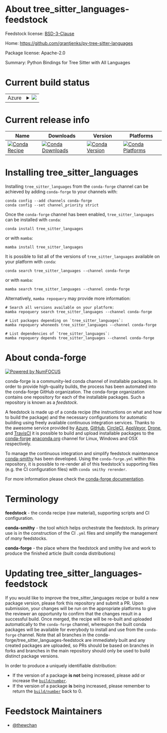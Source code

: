About tree_sitter_languages-feedstock
=====================================

Feedstock license: [BSD-3-Clause](https://github.com/conda-forge/tree_sitter_languages-feedstock/blob/main/LICENSE.txt)

Home: https://github.com/grantjenks/py-tree-sitter-languages

Package license: Apache-2.0

Summary: Python Bindings for Tree Sitter with All Languages

Current build status
====================


<table>
    
  <tr>
    <td>Azure</td>
    <td>
      <details>
        <summary>
          <a href="https://dev.azure.com/conda-forge/feedstock-builds/_build/latest?definitionId=18101&branchName=main">
            <img src="https://dev.azure.com/conda-forge/feedstock-builds/_apis/build/status/tree_sitter_languages-feedstock?branchName=main">
          </a>
        </summary>
        <table>
          <thead><tr><th>Variant</th><th>Status</th></tr></thead>
          <tbody><tr>
              <td>linux_64_python3.10.____cpython</td>
              <td>
                <a href="https://dev.azure.com/conda-forge/feedstock-builds/_build/latest?definitionId=18101&branchName=main">
                  <img src="https://dev.azure.com/conda-forge/feedstock-builds/_apis/build/status/tree_sitter_languages-feedstock?branchName=main&jobName=linux&configuration=linux%20linux_64_python3.10.____cpython" alt="variant">
                </a>
              </td>
            </tr><tr>
              <td>linux_64_python3.11.____cpython</td>
              <td>
                <a href="https://dev.azure.com/conda-forge/feedstock-builds/_build/latest?definitionId=18101&branchName=main">
                  <img src="https://dev.azure.com/conda-forge/feedstock-builds/_apis/build/status/tree_sitter_languages-feedstock?branchName=main&jobName=linux&configuration=linux%20linux_64_python3.11.____cpython" alt="variant">
                </a>
              </td>
            </tr><tr>
              <td>linux_64_python3.12.____cpython</td>
              <td>
                <a href="https://dev.azure.com/conda-forge/feedstock-builds/_build/latest?definitionId=18101&branchName=main">
                  <img src="https://dev.azure.com/conda-forge/feedstock-builds/_apis/build/status/tree_sitter_languages-feedstock?branchName=main&jobName=linux&configuration=linux%20linux_64_python3.12.____cpython" alt="variant">
                </a>
              </td>
            </tr><tr>
              <td>linux_64_python3.9.____cpython</td>
              <td>
                <a href="https://dev.azure.com/conda-forge/feedstock-builds/_build/latest?definitionId=18101&branchName=main">
                  <img src="https://dev.azure.com/conda-forge/feedstock-builds/_apis/build/status/tree_sitter_languages-feedstock?branchName=main&jobName=linux&configuration=linux%20linux_64_python3.9.____cpython" alt="variant">
                </a>
              </td>
            </tr><tr>
              <td>osx_64_python3.10.____cpython</td>
              <td>
                <a href="https://dev.azure.com/conda-forge/feedstock-builds/_build/latest?definitionId=18101&branchName=main">
                  <img src="https://dev.azure.com/conda-forge/feedstock-builds/_apis/build/status/tree_sitter_languages-feedstock?branchName=main&jobName=osx&configuration=osx%20osx_64_python3.10.____cpython" alt="variant">
                </a>
              </td>
            </tr><tr>
              <td>osx_64_python3.11.____cpython</td>
              <td>
                <a href="https://dev.azure.com/conda-forge/feedstock-builds/_build/latest?definitionId=18101&branchName=main">
                  <img src="https://dev.azure.com/conda-forge/feedstock-builds/_apis/build/status/tree_sitter_languages-feedstock?branchName=main&jobName=osx&configuration=osx%20osx_64_python3.11.____cpython" alt="variant">
                </a>
              </td>
            </tr><tr>
              <td>osx_64_python3.12.____cpython</td>
              <td>
                <a href="https://dev.azure.com/conda-forge/feedstock-builds/_build/latest?definitionId=18101&branchName=main">
                  <img src="https://dev.azure.com/conda-forge/feedstock-builds/_apis/build/status/tree_sitter_languages-feedstock?branchName=main&jobName=osx&configuration=osx%20osx_64_python3.12.____cpython" alt="variant">
                </a>
              </td>
            </tr><tr>
              <td>osx_64_python3.9.____cpython</td>
              <td>
                <a href="https://dev.azure.com/conda-forge/feedstock-builds/_build/latest?definitionId=18101&branchName=main">
                  <img src="https://dev.azure.com/conda-forge/feedstock-builds/_apis/build/status/tree_sitter_languages-feedstock?branchName=main&jobName=osx&configuration=osx%20osx_64_python3.9.____cpython" alt="variant">
                </a>
              </td>
            </tr><tr>
              <td>osx_arm64_python3.10.____cpython</td>
              <td>
                <a href="https://dev.azure.com/conda-forge/feedstock-builds/_build/latest?definitionId=18101&branchName=main">
                  <img src="https://dev.azure.com/conda-forge/feedstock-builds/_apis/build/status/tree_sitter_languages-feedstock?branchName=main&jobName=osx&configuration=osx%20osx_arm64_python3.10.____cpython" alt="variant">
                </a>
              </td>
            </tr><tr>
              <td>osx_arm64_python3.11.____cpython</td>
              <td>
                <a href="https://dev.azure.com/conda-forge/feedstock-builds/_build/latest?definitionId=18101&branchName=main">
                  <img src="https://dev.azure.com/conda-forge/feedstock-builds/_apis/build/status/tree_sitter_languages-feedstock?branchName=main&jobName=osx&configuration=osx%20osx_arm64_python3.11.____cpython" alt="variant">
                </a>
              </td>
            </tr><tr>
              <td>osx_arm64_python3.12.____cpython</td>
              <td>
                <a href="https://dev.azure.com/conda-forge/feedstock-builds/_build/latest?definitionId=18101&branchName=main">
                  <img src="https://dev.azure.com/conda-forge/feedstock-builds/_apis/build/status/tree_sitter_languages-feedstock?branchName=main&jobName=osx&configuration=osx%20osx_arm64_python3.12.____cpython" alt="variant">
                </a>
              </td>
            </tr><tr>
              <td>osx_arm64_python3.9.____cpython</td>
              <td>
                <a href="https://dev.azure.com/conda-forge/feedstock-builds/_build/latest?definitionId=18101&branchName=main">
                  <img src="https://dev.azure.com/conda-forge/feedstock-builds/_apis/build/status/tree_sitter_languages-feedstock?branchName=main&jobName=osx&configuration=osx%20osx_arm64_python3.9.____cpython" alt="variant">
                </a>
              </td>
            </tr><tr>
              <td>win_64_python3.10.____cpython</td>
              <td>
                <a href="https://dev.azure.com/conda-forge/feedstock-builds/_build/latest?definitionId=18101&branchName=main">
                  <img src="https://dev.azure.com/conda-forge/feedstock-builds/_apis/build/status/tree_sitter_languages-feedstock?branchName=main&jobName=win&configuration=win%20win_64_python3.10.____cpython" alt="variant">
                </a>
              </td>
            </tr><tr>
              <td>win_64_python3.11.____cpython</td>
              <td>
                <a href="https://dev.azure.com/conda-forge/feedstock-builds/_build/latest?definitionId=18101&branchName=main">
                  <img src="https://dev.azure.com/conda-forge/feedstock-builds/_apis/build/status/tree_sitter_languages-feedstock?branchName=main&jobName=win&configuration=win%20win_64_python3.11.____cpython" alt="variant">
                </a>
              </td>
            </tr><tr>
              <td>win_64_python3.12.____cpython</td>
              <td>
                <a href="https://dev.azure.com/conda-forge/feedstock-builds/_build/latest?definitionId=18101&branchName=main">
                  <img src="https://dev.azure.com/conda-forge/feedstock-builds/_apis/build/status/tree_sitter_languages-feedstock?branchName=main&jobName=win&configuration=win%20win_64_python3.12.____cpython" alt="variant">
                </a>
              </td>
            </tr><tr>
              <td>win_64_python3.9.____cpython</td>
              <td>
                <a href="https://dev.azure.com/conda-forge/feedstock-builds/_build/latest?definitionId=18101&branchName=main">
                  <img src="https://dev.azure.com/conda-forge/feedstock-builds/_apis/build/status/tree_sitter_languages-feedstock?branchName=main&jobName=win&configuration=win%20win_64_python3.9.____cpython" alt="variant">
                </a>
              </td>
            </tr>
          </tbody>
        </table>
      </details>
    </td>
  </tr>
</table>

Current release info
====================

| Name | Downloads | Version | Platforms |
| --- | --- | --- | --- |
| [![Conda Recipe](https://img.shields.io/badge/recipe-tree_sitter_languages-green.svg)](https://anaconda.org/conda-forge/tree_sitter_languages) | [![Conda Downloads](https://img.shields.io/conda/dn/conda-forge/tree_sitter_languages.svg)](https://anaconda.org/conda-forge/tree_sitter_languages) | [![Conda Version](https://img.shields.io/conda/vn/conda-forge/tree_sitter_languages.svg)](https://anaconda.org/conda-forge/tree_sitter_languages) | [![Conda Platforms](https://img.shields.io/conda/pn/conda-forge/tree_sitter_languages.svg)](https://anaconda.org/conda-forge/tree_sitter_languages) |

Installing tree_sitter_languages
================================

Installing `tree_sitter_languages` from the `conda-forge` channel can be achieved by adding `conda-forge` to your channels with:

```
conda config --add channels conda-forge
conda config --set channel_priority strict
```

Once the `conda-forge` channel has been enabled, `tree_sitter_languages` can be installed with `conda`:

```
conda install tree_sitter_languages
```

or with `mamba`:

```
mamba install tree_sitter_languages
```

It is possible to list all of the versions of `tree_sitter_languages` available on your platform with `conda`:

```
conda search tree_sitter_languages --channel conda-forge
```

or with `mamba`:

```
mamba search tree_sitter_languages --channel conda-forge
```

Alternatively, `mamba repoquery` may provide more information:

```
# Search all versions available on your platform:
mamba repoquery search tree_sitter_languages --channel conda-forge

# List packages depending on `tree_sitter_languages`:
mamba repoquery whoneeds tree_sitter_languages --channel conda-forge

# List dependencies of `tree_sitter_languages`:
mamba repoquery depends tree_sitter_languages --channel conda-forge
```


About conda-forge
=================

[![Powered by
NumFOCUS](https://img.shields.io/badge/powered%20by-NumFOCUS-orange.svg?style=flat&colorA=E1523D&colorB=007D8A)](https://numfocus.org)

conda-forge is a community-led conda channel of installable packages.
In order to provide high-quality builds, the process has been automated into the
conda-forge GitHub organization. The conda-forge organization contains one repository
for each of the installable packages. Such a repository is known as a *feedstock*.

A feedstock is made up of a conda recipe (the instructions on what and how to build
the package) and the necessary configurations for automatic building using freely
available continuous integration services. Thanks to the awesome service provided by
[Azure](https://azure.microsoft.com/en-us/services/devops/), [GitHub](https://github.com/),
[CircleCI](https://circleci.com/), [AppVeyor](https://www.appveyor.com/),
[Drone](https://cloud.drone.io/welcome), and [TravisCI](https://travis-ci.com/)
it is possible to build and upload installable packages to the
[conda-forge](https://anaconda.org/conda-forge) [anaconda.org](https://anaconda.org/)
channel for Linux, Windows and OSX respectively.

To manage the continuous integration and simplify feedstock maintenance
[conda-smithy](https://github.com/conda-forge/conda-smithy) has been developed.
Using the ``conda-forge.yml`` within this repository, it is possible to re-render all of
this feedstock's supporting files (e.g. the CI configuration files) with ``conda smithy rerender``.

For more information please check the [conda-forge documentation](https://conda-forge.org/docs/).

Terminology
===========

**feedstock** - the conda recipe (raw material), supporting scripts and CI configuration.

**conda-smithy** - the tool which helps orchestrate the feedstock.
                   Its primary use is in the construction of the CI ``.yml`` files
                   and simplify the management of *many* feedstocks.

**conda-forge** - the place where the feedstock and smithy live and work to
                  produce the finished article (built conda distributions)


Updating tree_sitter_languages-feedstock
========================================

If you would like to improve the tree_sitter_languages recipe or build a new
package version, please fork this repository and submit a PR. Upon submission,
your changes will be run on the appropriate platforms to give the reviewer an
opportunity to confirm that the changes result in a successful build. Once
merged, the recipe will be re-built and uploaded automatically to the
`conda-forge` channel, whereupon the built conda packages will be available for
everybody to install and use from the `conda-forge` channel.
Note that all branches in the conda-forge/tree_sitter_languages-feedstock are
immediately built and any created packages are uploaded, so PRs should be based
on branches in forks and branches in the main repository should only be used to
build distinct package versions.

In order to produce a uniquely identifiable distribution:
 * If the version of a package **is not** being increased, please add or increase
   the [``build/number``](https://docs.conda.io/projects/conda-build/en/latest/resources/define-metadata.html#build-number-and-string).
 * If the version of a package **is** being increased, please remember to return
   the [``build/number``](https://docs.conda.io/projects/conda-build/en/latest/resources/define-metadata.html#build-number-and-string)
   back to 0.

Feedstock Maintainers
=====================

* [@thewchan](https://github.com/thewchan/)

